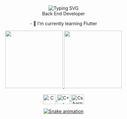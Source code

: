 ### 

<div align="center">
<div>
 <img src="https://readme-typing-svg.herokuapp.com?color=%23DD6387&center=true&vCenter=true&lines=Hello!+I+am+Murillo+Castro!;Welcome+to+my+profile!" alt="Typing SVG">
<br>
  Back End Developer
</div>

<p> 
- 🌱 I’m currently learning Flutter
</p>

<div align="center">
  <a href="https://github.com/Murillou4">
  <img height="180em" src="https://github-readme-stats.vercel.app/api?username=Murillou4&show_icons=true&theme=dark&include_all_commits=true&count_private=true"/>
  <img height="180em" src="https://github-readme-stats.vercel.app/api/top-langs/?username=Murillou4&layout=compact&langs_count=7&theme=dark"/>
</div>

  <div style="display: inline_block"><br>
  <img align="center" alt="C" height="30" width="40" src="https://cdn.jsdelivr.net/gh/devicons/devicon/icons/c/c-original.svg" />
  <img align="center" alt="C++" height="30" width="40" src="https://cdn.jsdelivr.net/gh/devicons/devicon/icons/cplusplus/cplusplus-original.svg" />
  <img align="center" alt="Csharp" height="30" width="40" src="https://raw.githubusercontent.com/devicons/devicon/master/icons/csharp/csharp-original.svg%22%3E
  <img align="center" alt="java" height="30" width="40" src="https://raw.githubusercontent.com/devicons/devicon/master/icons/java/java-original.svg%22%3E
</div>
  
 ##
  
<div>
  
   ![Snake animation](https://github.com/GustRib/GustRib/blob/output/github-contribution-grid-snake.svg)
 
</div>
